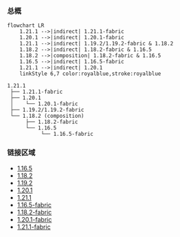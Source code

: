 ### 总概

```mermaid
flowchart LR
    1.21.1 -->|indirect| 1.21.1-fabric
    1.20.1 -->|indirect| 1.20.1-fabric
    1.21.1 -->|indirect| 1.19.2/1.19.2-fabric & 1.18.2
    1.18.2 -->|indirect| 1.18.2-fabric & 1.16.5
    1.18.2 -->|composition| 1.18.2-fabric & 1.16.5
    1.16.5 -->|indirect| 1.16.5-fabric
    1.21.1 -->|indirect| 1.20.1
    linkStyle 6,7 color:royalblue,stroke:royalblue
```

```
1.21.1
 ├── 1.21.1-fabric
 ├── 1.20.1
 │    └── 1.20.1-fabric
 ├── 1.19.2/1.19.2-fabric
 └── 1.18.2 (composition)
      ├── 1.18.2-fabric
      └── 1.16.5
           └── 1.16.5-fabric
```

### 链接区域

- [1.16.5](/projects/1.16/assets/macaws-stairs/mcwstairs)
- [1.18.2](/projects/1.18/assets/macaws-stairs/mcwstairs)
- [1.19.2](/projects/1.19/assets/macaws-stairs/mcwstairs)
- [1.20.1](/projects/1.20/assets/macaws-stairs/mcwstairs)
- [1.21.1](/projects/1.21/assets/macaws-stairs/mcwstairs)
- [1.16.5-fabric](/projects/1.16-fabric/assets/macaws-stairs/mcwstairs)
- [1.18.2-fabric](/projects/1.18-fabric/assets/macaws-stairs/mcwstairs)
- [1.20.1-fabric](/projects/1.20-fabric/assets/macaws-stairs/mcwstairs)
- [1.21.1-fabric](/projects/1.21-fabric/assets/macaws-stairs/mcwstairs)